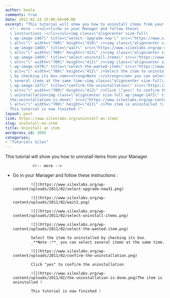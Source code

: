 ```yaml
---
author: koala
comments: true
date: 2011-02-24 15:08:56+00:00
excerpt: "This tutorial will show you how to uninstall items from your Manager.\
  <!-- more --><ul><li>Go in your Manager and follow these\
  \ instructions :</li></ul><img class=\"aligncenter size-full\
  \ wp-image-1467\" title=\"select-'upgrade-now'\" src=\"https://www.silexlabs.org/wp-content/uploads/2011/02/select-upgrade-now31.png\"\
  \ alt=\"\" width=\"700\" height=\"410\" /><img class=\"aligncenter size-full\
  \ wp-image-1468\" title=\"wait\" src=\"https://www.silexlabs.org/wp-content/uploads/2011/02/wait2.png\"\
  \ alt=\"\" width=\"700\" height=\"411\" /><img class=\"aligncenter size-full\
  \ wp-image-1469\" title=\"select-uninstall-items\" src=\"https://www.silexlabs.org/wp-content/uploads/2011/02/select-uninstall-items.png\"\
  \ alt=\"\" width=\"700\" height=\"411\" /><img class=\"aligncenter size-full\
  \ wp-image-1470\" title=\"select-the-wanted-item\" src=\"https://www.silexlabs.org/wp-content/uploads/2011/02/select-the-wanted-item.png\"\
  \ alt=\"\" width=\"700\" height=\"412\" />Select the item to uninstalled\
  \ by checking its box.<em><strong>Note :</strong></em> you can select\
  \ several items at the same time.<img class=\"aligncenter size-full\
  \ wp-image-1471\" title=\"confirm-the-uninstallation\" src=\"https://www.silexlabs.org/wp-content/uploads/2011/02/confirm-the-uninstallation.png\"\
  \ alt=\"\" width=\"700\" height=\"412\" />Click \"yes\" to confirm the\
  \ uninstallation<img class=\"aligncenter size-full wp-image-1472\" title=\"\
  the-uninstallation-is-done\" src=\"https://www.silexlabs.org/wp-content/uploads/2011/02/the-uninstallation-is-done.png\"\
  \ alt=\"\" width=\"700\" height=\"411\" />The item is uninstalled !\
  This tutorial is now finished !"
layout: post
link: https://www.silexlabs.org/uninstall-an-item/
slug: uninstall-an-item
title: Uninstall an item
wordpress_id: 3095
categories:
- "Tutorials Silex"
---
```


This tutorial will show you how to uninstall items from your Manager.

				<!-- more -->




  * Go in your Manager and follow these instructions :


				![](https://www.silexlabs.org/wp-content/uploads/2011/02/select-upgrade-now31.png)

				![](https://www.silexlabs.org/wp-content/uploads/2011/02/wait2.png)

				![](https://www.silexlabs.org/wp-content/uploads/2011/02/select-uninstall-items.png)

				![](https://www.silexlabs.org/wp-content/uploads/2011/02/select-the-wanted-item.png)

				Select the item to uninstalled by checking its box.
				_**Note :**_ you can select several items at the same time.

				![](https://www.silexlabs.org/wp-content/uploads/2011/02/confirm-the-uninstallation.png)

				Click "yes" to confirm the uninstallation

				![](https://www.silexlabs.org/wp-content/uploads/2011/02/the-uninstallation-is-done.png)The item is uninstalled !

				This tutorial is now finished !
